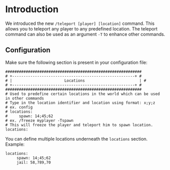 # Introduction

We introduced the new `/teleport [player] [location]` command. This allows you to teleport any player to any predefined location.
The teleport command can also be used as an argument `-T` to enhance other commands.

## Configuration 

Make sure the following section is present in your configuration file:

```
############################################################
# +------------------------------------------------------+ #
# |                       Locations                        | #
# +------------------------------------------------------+ #
############################################################
# Used to predefine certain locations in the world which can be used in other commands
# Type in the location identifier and location using format: x;y;z
# ex. config
# locations:
#     spawn: 14;45;62
# ex. /freeze myplayer -Tspawn
# This will freeze the player and teleport him to spawn location.
locations:
```

You can define multiple locations underneath the `locations` section.
Example:
```
locations:
     spawn: 14;45;62
     jail: 58,789,70
```

